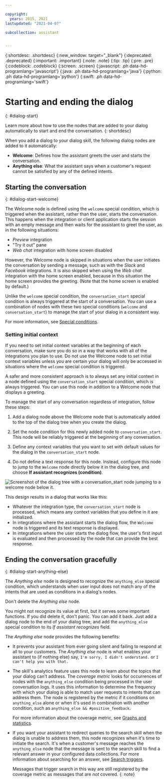 ```yaml
---

copyright:
  years: 2015, 2021
lastupdated: "2021-04-07"

subcollection: assistant


---
```


{:shortdesc: .shortdesc}
{:new_window: target="_blank"}
{:deprecated: .deprecated}
{:important: .important}
{:note: .note}
{:tip: .tip}
{:pre: .pre}
{:codeblock: .codeblock}
{:screen: .screen}
{:javascript: .ph data-hd-programlang='javascript'}
{:java: .ph data-hd-programlang='java'}
{:python: .ph data-hd-programlang='python'}
{:swift: .ph data-hd-programlang='swift'}

# Starting and ending the dialog
{: #dialog-start}

Learn more about how to use the nodes that are added to your dialog automatically to start and end the conversation.
{: shortdesc}

When you add a dialog to your dialog skill, the following dialog nodes are added to it automatically:

- **Welcome**: Defines how the assistant greets the user and starts the conversation.
- **Anything else**: What the assistant says when a customer's request cannot be satisfied by any of the defined intents.

## Starting the conversation
{: #dialog-start-welcome}

The Welcome node is defined using the `welcome` special condition, which is triggered when the assistant, rather than the user, starts the conversation. This happens when the integration or client application starts the session with an empty message and then waits for the assistant to greet the user, as in the following situations:

- *Preview* integration
- "Try it out" pane
- *Web chat* integration with home screen disabled

However, the Welcome node is skipped in situations when the user initiates the conversation by sending a message, such as with the *Slack* and *Facebook* integrations. It is also skipped when using the *Web chat* integration with the home screen enabled, because in this situation the home screen provides the greeting. (Note that the home screen is enabled by default.)

Unlike the `welcome` special condition, the `conversation_start` special condition is always triggered at the start of a conversation. You can use a combination of nodes with these two special conditions (`welcome` and `conversation_start`) to manage the start of your dialog in a consistent way.

For more information, see [Special conditions](/docs/assistant?topic=assistant-dialog-overview#dialog-overview-special-conditions).

### Setting initial context

If you need to set initial context variables at the beginning of each conversation, make sure you do so in a way that works with all of the integrations you plan to use. Do not use the Welcome node to set initial context variables unless you are certain your dialog will only be accessed in situations where the `welcome` special condition is triggered.

A safer and more consistent approach is to always set any initial context in a node defined using the `conversation_start` special condition, which is always triggered. You can use this node in addition to a Welcome node that displays a greeting.

To manage the start of any conversation regardless of integration, follow these steps:

1.  Add a dialog node above the Welcome node that is automatically added to the top of the dialog tree when you create the dialog.

1.  Set the node condition for this newly added node to `conversation_start`. This node will be reliably triggered at the beginning of any conversation.

1.  Define any context variables that you want to set with default values for the dialog in the `conversation_start` node.

1.  Do not define a text response for this node. Instead, configure this node to jump to the `Welcome` node directly below it in the dialog tree, and choose **If assistant recognizes (condition)**.

![Screenshot of the dialog tree with a conversation_start node jumping to a welcome node below it.](images/dialog-start.png)

This design results in a dialog that works like this:

- Whatever the integration type, the `conversation_start` node is processed, which means any context variables that you define in it are initialized.
- In integrations where the assistant starts the dialog flow, the `Welcome` node is triggered and its text response is displayed.
- In integrations where the user starts the dialog flow, the user's first input is evaluated and then processed by the node that can provide the best response.

## Ending the conversation gracefully
{: #dialog-start-anything-else}

The *Anything else* node is designed to recognize the `anything_else` special condition, which understands when user input does not match any of the intents that are used as conditions in a dialog's nodes.

Don't delete the *Anything else* node. 

You might not recognize its value at first, but it serves some important functions. If you did delete it, don't panic. You can add it back. Just add a dialog node to the end of your dialog tree, and add the `anything_else` special condition to its *If assistant recognizes* field.

The *Anything else* node provides the following benefits:

- It prevents your assistant from ever going silent and failing to respond at all to your customers. The *Anything else* node is what enables your assistant to (if nothing else) say, `I'm sorry, I didn't understand.` or `I can't help you with that.`

- The skill's analytics feature uses this node to learn about the topics that your dialog can't address. The *coverage metric* looks for occurrences of nodes with the `anything_else` condition being processed in the user conversation logs. It uses this information to determine the frequency with which your dialog is able to match user requests to intents that can address them. The node is registered by the metric if it conditions on `anything_else` alone or when it's used in combination with another condition, such as `anything_else && #positive_feedback`.

  For more information about the coverage metric, see [Graphs and statistics](/docs/assistant?topic=assistant-logs-overview#logs-overview-graphs).

- If you want your assistant to redirect queries to the search skill when the dialog is unable to address them, this node recognizes when it's time to initiate the search. It's when a customer's message reaches the `anything_else` node that the message is sent to the search skill to find a relevant answer in your configured data collections. For more information about searching for an answer, see [Search triggers](/docs/assistant?topic=assistant-skill-search-add#skill-search-add-trigger).

  Messages that trigger search in this way are still registered by the coverage metric as messages that are *not* covered.
  {: note}
